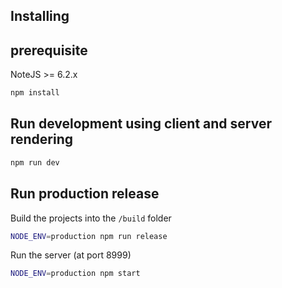 ## Installing

## prerequisite

NoteJS >= 6.2.x

```bash
npm install
```

## Run development using client and server rendering

```bash
npm run dev
```

## Run production release

Build the projects into the `/build` folder 

```bash
NODE_ENV=production npm run release
```

Run the server (at port 8999)

```bash
NODE_ENV=production npm start
```
